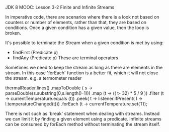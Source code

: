 JDK 8 MOOC: Lesson 3-2
Finite and Infinite Streams

In imperative code, there are scenarios where there is a look not based on counters or 
number of elements, rather than that, they are based on conditions. Once a given condition 
has a given value, then the loop is broken.

It's possible to terminate the Stream when a given condition is met by using:
- findFirst (Predicate p)
- findAny (Predicate p)
These are terminal operators 

Sometimes we need to keep the stream as long as there are elements in the stream. 
In this case 'forEach' function is a better fit, which it will not close the stream.
e.g. a termometer reader

thermalReader.lines()
	.mapToDouble ( s -> parseDouble(s.substring(0,s.length()-1)))
	.map (t -> (( t- 32) * 5 / 9 ))
	.filter (t -> currentTemperature.equals (t))
	.peek( t -> listener.ifPresent( l -> l.temperatureChanged(t)))
	.forEach (t -> currentTemperature.set(T));
	
There is not such as 'break' statement when dealing with streams. 
Instead we can limit it by finding a given element using a predicate.
Infinite streams can be consumed by forEach method without terminating the stream itself.